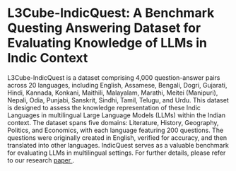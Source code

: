 # L3Cube-IndicQuest: A Benchmark Questing Answering Dataset for Evaluating Knowledge of LLMs in Indic Context

L3Cube-IndicQuest is a dataset comprising 4,000 question-answer pairs across 20 languages, including English, Assamese, Bengali, Dogri, Gujarati, Hindi, Kannada, Konkani, Maithili, Malayalam, Marathi, Meitei (Manipuri), Nepali, Odia, Punjabi, Sanskrit, Sindhi, Tamil, Telugu, and Urdu. This dataset is designed to assess the knowledge representation of these Indic Languages in multilingual Large Language Models (LLMs) within the Indian context.
The dataset spans five domains: Literature, History, Geography, Politics, and Economics, with each language featuring 200 questions. The questions were originally created in English, verified for accuracy, and then translated into other languages. IndicQuest serves as a valuable benchmark for evaluating LLMs in multilingual settings. For further details, please refer to our research <a href="https://arxiv.org/abs/2409.08706"> paper </a>.
